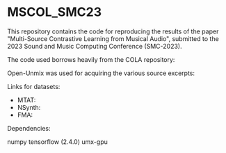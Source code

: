 # MSCOL_SMC23

This repository contains the code for reproducing the results of the paper "Multi-Source Contrastive Learning from Musical Audio", submitted to the 2023 Sound and Music Computing Conference (SMC-2023).

The code used borrows heavily from the COLA repository: 

Open-Unmix was used for acquiring the various source excerpts:

Links for datasets:
- MTAT:
- NSynth:
- FMA: 

Dependencies:

numpy
tensorflow (2.4.0)
umx-gpu
